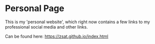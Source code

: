 # Personal Page
  
This is my 'personal website', which right now contains a few links to my professional social media and other links.

Can be found here: https://zsat.github.io/index.html
